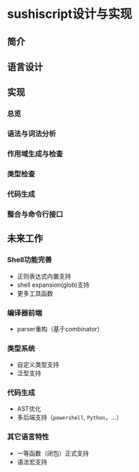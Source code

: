 # sushiscript设计与实现

## 简介

## 语言设计

## 实现

### 总览

### 语法与词法分析

### 作用域生成与检查

### 类型检查

### 代码生成

### 整合与命令行接口

## 未来工作

### Shell功能完善

- 正则表达式内置支持
- shell expansion(glob)支持
- 更多工具函数

### 编译器前端

- parser重构（基于combinator）

### 类型系统

- 自定义类型支持
- 泛型支持

### 代码生成

- AST优化
- 多后端支持（`powershell`, `Python`，...）

### 其它语言特性

- 一等函数（闭包）正式支持
- 语法宏支持